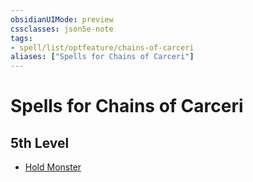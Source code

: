 ```yaml
---
obsidianUIMode: preview
cssclasses: json5e-note
tags:
- spell/list/optfeature/chains-of-carceri
aliases: ["Spells for Chains of Carceri"]
---
```

# Spells for Chains of Carceri

## 5th Level

- [Hold Monster](hold-monster "PHB")